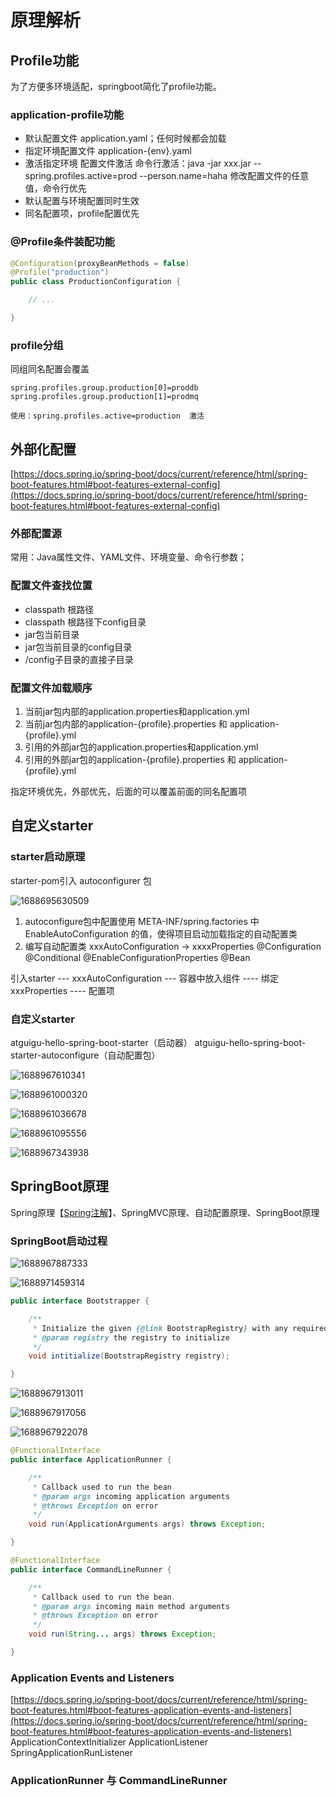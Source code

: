 # 原理解析

## Profile功能

为了方便多环境适配，springboot简化了profile功能。

### application-profile功能

* 默认配置文件  application.yaml；任何时候都会加载
* 指定环境配置文件  application-{env}.yaml
* 激活指定环境
  配置文件激活
  命令行激活：java -jar xxx.jar --spring.profiles.active=prod  --person.name=haha
  修改配置文件的任意值，命令行优先
* 默认配置与环境配置同时生效
* 同名配置项，profile配置优先

### @Profile条件装配功能

```java
@Configuration(proxyBeanMethods = false)
@Profile("production")
public class ProductionConfiguration {

    // ...

}
```

### profile分组

同组同名配置会覆盖

```
spring.profiles.group.production[0]=proddb
spring.profiles.group.production[1]=prodmq

使用：spring.profiles.active=production  激活
```

## 外部化配置

[https://docs.spring.io/spring-boot/docs/current/reference/html/spring-boot-features.html#boot-features-external-config](https://docs.spring.io/spring-boot/docs/current/reference/html/spring-boot-features.html#boot-features-external-config)

### 外部配置源

常用：Java属性文件、YAML文件、环境变量、命令行参数；

### 配置文件查找位置

* classpath 根路径
* classpath 根路径下config目录
* jar包当前目录
* jar包当前目录的config目录
* /config子目录的直接子目录

### 配置文件加载顺序

1. 当前jar包内部的application.properties和application.yml
2. 当前jar包内部的application-{profile}.properties 和 application-{profile}.yml
3. 引用的外部jar包的application.properties和application.yml
4. 引用的外部jar包的application-{profile}.properties 和 application-{profile}.yml

指定环境优先，外部优先，后面的可以覆盖前面的同名配置项

## 自定义starter

### starter启动原理

starter-pom引入 autoconfigurer 包

![1688695630509](image/23-06-08-原理解析/1688695630509.png)

1. autoconfigure包中配置使用 META-INF/spring.factories 中 EnableAutoConfiguration 的值，使得项目启动加载指定的自动配置类
2. 编写自动配置类 xxxAutoConfiguration -> xxxxProperties
   @Configuration
   @Conditional
   @EnableConfigurationProperties
   @Bean

引入starter --- xxxAutoConfiguration --- 容器中放入组件 ---- 绑定xxxProperties ---- 配置项

### 自定义starter

atguigu-hello-spring-boot-starter（启动器）
atguigu-hello-spring-boot-starter-autoconfigure（自动配置包）

![1688967610341](image/23-06-08-原理解析/1688967610341.png)

![1688961000320](image/23-06-08-原理解析/1688961000320.png)

![1688961036678](image/23-06-08-原理解析/1688961036678.png)

![1688961095556](image/23-06-08-原理解析/1688961095556.png)

![1688967343938](image/23-06-08-原理解析/1688967343938.png)

## SpringBoot原理

Spring原理【[Spring注解](https://www.bilibili.com/video/BV1gW411W7wy?p=1)】、SpringMVC原理、自动配置原理、SpringBoot原理

### SpringBoot启动过程

![1688967887333](image/23-06-08-原理解析/1688967887333.png)

![1688971459314](image/23-06-08-原理解析/1688971459314.png)

```java
public interface Bootstrapper {

	/**
	 * Initialize the given {@link BootstrapRegistry} with any required registrations.
	 * @param registry the registry to initialize
	 */
	void intitialize(BootstrapRegistry registry);

}
```

![1688967913011](image/23-06-08-原理解析/1688967913011.png)

![1688967917056](image/23-06-08-原理解析/1688967917056.png)

![1688967922078](image/23-06-08-原理解析/1688967922078.png)

```java
@FunctionalInterface
public interface ApplicationRunner {

	/**
	 * Callback used to run the bean.
	 * @param args incoming application arguments
	 * @throws Exception on error
	 */
	void run(ApplicationArguments args) throws Exception;

}
```

```java
@FunctionalInterface
public interface CommandLineRunner {

	/**
	 * Callback used to run the bean.
	 * @param args incoming main method arguments
	 * @throws Exception on error
	 */
	void run(String... args) throws Exception;

}
```

### Application Events and Listeners

[https://docs.spring.io/spring-boot/docs/current/reference/html/spring-boot-features.html#boot-features-application-events-and-listeners](https://docs.spring.io/spring-boot/docs/current/reference/html/spring-boot-features.html#boot-features-application-events-and-listeners)
ApplicationContextInitializer
ApplicationListener
SpringApplicationRunListener

### ApplicationRunner 与 CommandLineRunner
